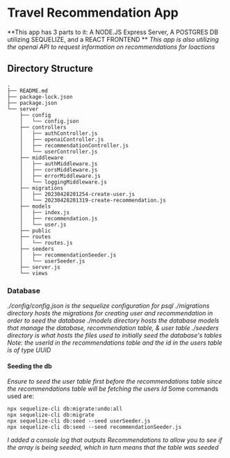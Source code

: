 # **Travel Recommendation App**
**This app has 3 parts to it: A NODE.JS Express Server, A POSTGRES DB utilizing SEQUELIZE, and a REACT FRONTEND **
*This app is also utilizing the openai API to request information on recommendations for loactions*
## **Directory Structure**
```
.
├── README.md
├── package-lock.json
├── package.json
└── server
    ├── config
    │   └── config.json
    ├── controllers
    │   ├── authController.js
    │   ├── openaiController.js
    │   ├── recommendationController.js
    │   └── userController.js
    ├── middleware
    │   ├── authMiddleware.js
    │   ├── corsMiddleware.js
    │   ├── errorMiddleware.js
    │   └── loggingMiddleware.js
    ├── migrations
    │   ├── 20230428201254-create-user.js
    │   └── 20230428201319-create-recommendation.js
    ├── models
    │   ├── index.js
    │   ├── recommendation.js
    │   └── user.js
    ├── public
    ├── routes
    │   └── routes.js
    ├── seeders
    │   ├── recommendationSeeder.js
    │   └── userSeeder.js
    ├── server.js
    └── views
```
### Database
*./config/config.json is the sequelize configuration for psql*
*./migrations directory hosts the migrations for creating user and recommendation in order to seed the database*
*./models directory hosts the database models that manage the database, recommendation table, & user table*
*./seeders directory is what hosts the files used to initially seed the database's tables*
*Note: the userId in the recommendations table and the id in the users table is of type UUID*
#### Seeding the db
*Ensure to seed the user table first before the recommendations table since the recommendations table will be fetching the users Id*
Some commands used are:
```
npx sequelize-cli db:migrate:undo:all
npx sequelize-cli db:migrate
npx sequelize-cli db:seed --seed userSeeder.js
npx sequelize-cli db:seed --seed recommendationSeeder.js
```
*I added a console log that outputs Recommendations to allow you to see if the array is being seeded, which in turn means that the table was seeded*